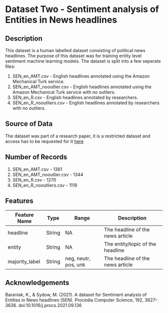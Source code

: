 # Dataset Two - Sentiment analysis of Entities in News headlines

## Description
This dataset is a human labelled dataset consisting of political news headlines. The purpose of this dataset was for training entity level sentiment machine learning models. 
The dataset is split into a few seperate files:

1. SEN_en_AMT.csv - English headlines annotated using the Amazon Mechanical Turk service. 
2. SEN_en_AMT_nooutlier.csv - English headlines annotated using the Amazon Mechanical Turk service with no outliers.
3. SEN_en_R.csv - English headlines annotated by researchers. 
4. SEN_en_R_nooutliers.csv - English headlines annotated by researchers with no outliers. 

## Source of Data 
The dataset was part of a research paper, it is a restricted dataset and access has to be requested for it [here](https://zenodo.org/record/5211931#.Y06HGXbMJPZ)

## Number of Records 
1. SEN_en_AMT.csv - 1361
2. SEN_en_AMT_nooutlier.csv - 1344
3. SEN_en_R.csv - 1270
4. SEN_en_R_nooutliers.csv - 1119

## Features
| Feature Name       | Type  | Range     | Description  |
| ----------- | ----------- | ----------- | ----------- |
| headline       | String  | NA     | The headline of the news article  |
| entity       | String  | NA     | The entity/topic of the headline  |
| majority_label       | String  | neg, neutr, pos, unk     | The headline of the news article  |

## Acknowledgements
Baraniak, K., & Sydow, M. (2021). A dataset for Sentiment analysis of Entities in News headlines (SEN). Procedia Computer Science, 192, 3627–3636. doi:10.1016/j.procs.2021.09.136

